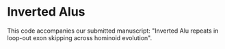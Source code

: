 # Inverted Alus
This code accompanies our submitted manuscript: "Inverted Alu repeats in loop-out exon skipping across hominoid evolution".
